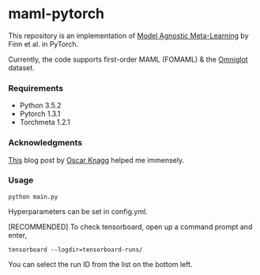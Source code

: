 # maml-pytorch

This repository is an implementation of [Model Agnostic Meta-Learning](https://arxiv.org/abs/1703.03400) by Finn et al. in PyTorch.

Currently, the code supports first-order MAML (FOMAML) & the [Omniglot](http://www.sciencemag.org/content/350/6266/1332.short) dataset.

### Requirements

- Python 3.5.2
- Pytorch 1.3.1
- Torchmeta 1.2.1

### Acknowledgments

[This](https://towardsdatascience.com/advances-in-few-shot-learning-reproducing-results-in-pytorch-aba70dee541d) blog post by [Oscar Knagg](https://github.com/oscarknagg) helped me immensely.

<!-- [Add Tensorboard screenshot>] -->

### Usage

	python main.py

Hyperparameters can be set in config.yml.

[RECOMMENDED]
To check tensorboard, open up a command prompt and enter,
	
	tensorboard --logdir=tensorboard-runs/

You can select the run ID from the list on the bottom left.